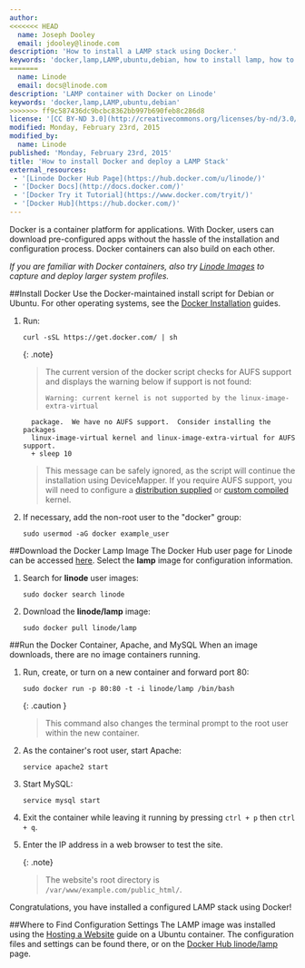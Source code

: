 ```yaml
---
author:
<<<<<<< HEAD
  name: Joseph Dooley
  email: jdooley@linode.com
description: 'How to install a LAMP stack using Docker.'
keywords: 'docker,lamp,LAMP,ubuntu,debian, how to install lamp, how to install docker, container platform, linux, apache, MySQL, PHP'
=======
  name: Linode
  email: docs@linode.com
description: 'LAMP container with Docker on Linode'
keywords: 'docker,lamp,LAMP,ubuntu,debian'
>>>>>>> ff9c587436dc9bcbc8362bb997b690feb8c286d8
license: '[CC BY-ND 3.0](http://creativecommons.org/licenses/by-nd/3.0/us/)'
modified: Monday, February 23rd, 2015
modified_by:
  name: Linode
published: 'Monday, February 23rd, 2015'
title: 'How to install Docker and deploy a LAMP Stack'
external_resources:
 - '[Linode Docker Hub Page](https://hub.docker.com/u/linode/)'
 - '[Docker Docs](http://docs.docker.com/)'
 - '[Docker Try it Tutorial](https://www.docker.com/tryit/)'
 - '[Docker Hub](https://hub.docker.com/)'
---
```


Docker is a container platform for applications. With Docker, users can download pre-configured apps without the hassle of the installation and configuration process. Docker containers can also build on each other. 

*If you are familiar with Docker containers, also try [Linode Images](/docs/platform/linode-images) to capture and deploy larger system profiles.*

##Install Docker
Use the Docker-maintained install script for Debian or Ubuntu. For other operating systems, see the [Docker Installation](https://docs.docker.com/en/latest/installation/) guides.

1.  Run:

        curl -sSL https://get.docker.com/ | sh

    {: .note}
    >
    >The current version of the docker script checks for AUFS support and displays the warning below if support is not found:
    >
    >     Warning: current kernel is not supported by the linux-image-extra-virtual
          package.  We have no AUFS support.  Consider installing the packages
          linux-image-virtual kernel and linux-image-extra-virtual for AUFS support.
          + sleep 10
    >
    >This message can be safely ignored, as the script will continue the installation using DeviceMapper.  If you require AUFS support, you will need to configure a [distribution supplied](https://www.linode.com/docs/tools-reference/custom-kernels-distros/run-a-distributionsupplied-kernel-with-pvgrub) or [custom compiled](/docs/tools-reference/custom-kernels-distros/custom-compiled-kernel-with-pvgrub-debian-ubuntu) kernel.

2.  If necessary, add the non-root user to the "docker" group:

        sudo usermod -aG docker example_user

##Download the Docker Lamp Image
The Docker Hub user page for Linode can be accessed [here](https://hub.docker.com/u/linode/). Select the **lamp** image for configuration information.

1.  Search for **linode** user images:

        sudo docker search linode

2.  Download the **linode/lamp** image:

        sudo docker pull linode/lamp

##Run the Docker Container, Apache, and MySQL
When an image downloads, there are no image containers running. 

1.  Run, create, or turn on a new container and forward port 80:

        sudo docker run -p 80:80 -t -i linode/lamp /bin/bash

     {: .caution }
    >
    > This command also changes the terminal prompt to the root user within the new container.

2.  As the container's root user, start Apache:

        service apache2 start

3.  Start MySQL:

        service mysql start

4.  Exit the container while leaving it running by pressing `ctrl + p` then `ctrl + q`.

5. Enter the IP address in a web browser to test the site.

    {: .note}
    >
    >The website's root directory is `/var/www/example.com/public_html/`.

Congratulations, you have installed a configured LAMP stack using Docker!

##Where to Find Configuration Settings
The LAMP image was installed using the [Hosting a Website](/docs/websites/hosting-a-website) guide on a Ubuntu container. The configuration files and settings can be found there, or on the [Docker Hub linode/lamp](https://registry.hub.docker.com/u/linode/lamp/) page.